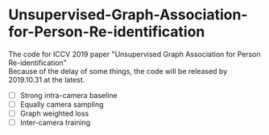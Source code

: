 # Unsupervised-Graph-Association-for-Person-Re-identification
The code for ICCV 2019 paper "Unsupervised Graph Association for Person Re-identification"     
Because of the delay of some things, the code will be released by 2019.10.31 at the latest.   

- [ ] Strong intra-camera baseline     
- [ ] Equally camera sampling    
- [ ] Graph weighted loss     
- [ ] Inter-camera training    

